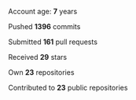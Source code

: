 Account age: **7** years

Pushed **1396** commits

Submitted **161** pull requests

Received **29** stars

Own **23** repositories

Contributed to **23** public repositories
